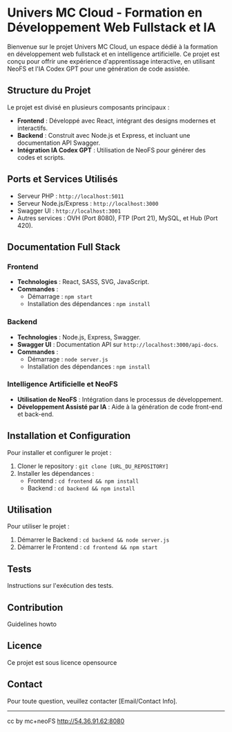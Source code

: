 # Univers MC Cloud - Formation en Développement Web Fullstack et IA

Bienvenue sur le projet Univers MC Cloud, un espace dédié à la formation en développement web fullstack et en intelligence artificielle. Ce projet est conçu pour offrir une expérience d'apprentissage interactive, en utilisant NeoFS et l'IA Codex GPT pour une génération de code assistée.

## Structure du Projet

Le projet est divisé en plusieurs composants principaux :

- **Frontend** : Développé avec React, intégrant des designs modernes et interactifs.
- **Backend** : Construit avec Node.js et Express, et incluant une documentation API Swagger.
- **Intégration IA Codex GPT** : Utilisation de NeoFS pour générer des codes et scripts.

## Ports et Services Utilisés

- Serveur PHP : `http://localhost:5011`
- Serveur Node.js/Express : `http://localhost:3000`
- Swagger UI : `http://localhost:3001`
- Autres services : OVH (Port 8080), FTP (Port 21), MySQL, et Hub (Port 420).

## Documentation Full Stack

### Frontend

- **Technologies** : React, SASS, SVG, JavaScript.
- **Commandes** :
  - Démarrage : `npm start`
  - Installation des dépendances : `npm install`

### Backend

- **Technologies** : Node.js, Express, Swagger.
- **Swagger UI** : Documentation API sur `http://localhost:3000/api-docs`.
- **Commandes** :
  - Démarrage : `node server.js`
  - Installation des dépendances : `npm install`

### Intelligence Artificielle et NeoFS

- **Utilisation de NeoFS** : Intégration dans le processus de développement.
- **Développement Assisté par IA** : Aide à la génération de code front-end et back-end.

## Installation et Configuration

Pour installer et configurer le projet :

1. Cloner le repository : `git clone [URL_DU_REPOSITORY]`
2. Installer les dépendances :
   - Frontend : `cd frontend && npm install`
   - Backend : `cd backend && npm install`

## Utilisation

Pour utiliser le projet :

1. Démarrer le Backend : `cd backend && node server.js`
2. Démarrer le Frontend : `cd frontend && npm start`

## Tests

Instructions sur l'exécution des tests.

## Contribution

Guidelines howto

## Licence

Ce projet est sous licence opensource

## Contact

Pour toute question, veuillez contacter [Email/Contact Info].

---

cc by mc+neoFS
http://54.36.91.62:8080
